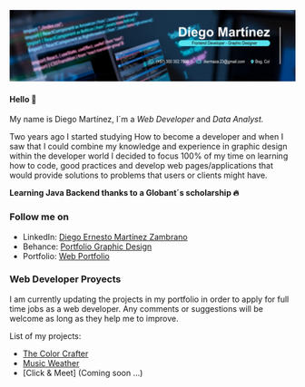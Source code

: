 ![DM LinkedIn Banner](1713878996613.jpeg)

#### Hello :wave:

My name is Diego Martínez, I´m a _Web Developer_ and _Data Analyst._

Two years ago I started studying How to become a developer and when I saw that I could combine my knowledge and experience in graphic design within the developer world I decided to focus 100% of my time on learning how to code, good practices and develop web pages/applications that would provide solutions to problems that users or clients might have.

**Learning Java Backend thanks to a Globant´s scholarship 🔥**

### Follow me on

- LinkedIn: [Diego Ernesto Martínez Zambrano](https://www.linkedin.com/in/diegomz/)
- Behance: [Portfolio Graphic Design](https://www.behance.net/lowoncyan_)
- Portfolio: [Web Portfolio](https://diegoemartinezz.github.io/portfolio-web/)

### Web Developer Proyects

I am currently updating the projects in my portfolio in order to apply for full time jobs as a web developer. Any comments or suggestions will be welcome as long as they help me to improve.

List of my projects:

- [The Color Crafter](https://thecolorcrafter.netlify.app/)
- [Music Weather](https://weather-frontend-4fv5.onrender.com/)
- [Click & Meet] (Coming soon ...)
